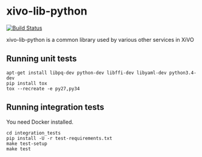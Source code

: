 xivo-lib-python
=========
[![Build Status](https://travis-ci.org/wazo-pbx/xivo-lib-python.png?branch=master)](https://travis-ci.org/wazo-pbx/xivo-lib-python)

xivo-lib-python is a common library used by various other services in XiVO


Running unit tests
------------------

```
apt-get install libpq-dev python-dev libffi-dev libyaml-dev python3.4-dev
pip install tox
tox --recreate -e py27,py34
```


Running integration tests
-------------------------

You need Docker installed.

```
cd integration_tests
pip install -U -r test-requirements.txt
make test-setup
make test
```
